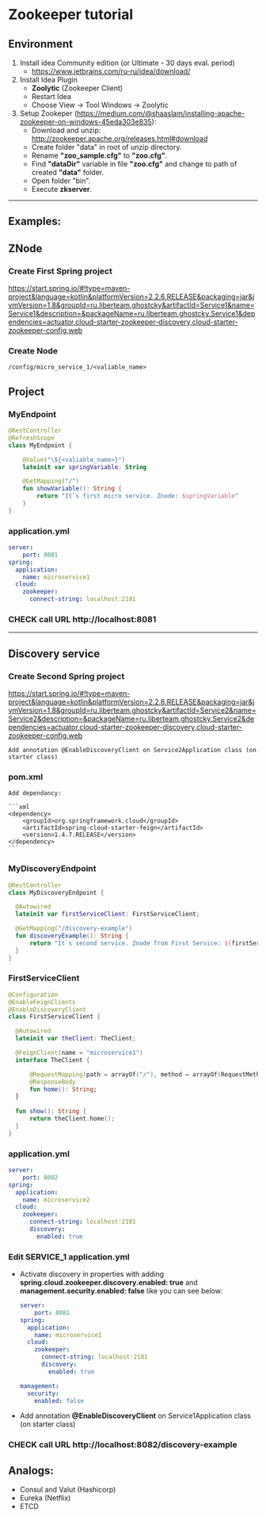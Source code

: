 # Zookeeper tutorial

## Environment
1) Install idea Community edition (or Ultimate - 30 days eval. period)
    - https://www.jetbrains.com/ru-ru/idea/download/
1) Install Idea Plugin
    - __Zoolytic__ (Zookeeper Client)
    - Restart Idea
    - Choose View -> Tool Windows -> Zoolytic
1) Setup Zookeper (https://medium.com/@shaaslam/installing-apache-zookeeper-on-windows-45eda303e835): 
    - Download and unzip: http://zookeeper.apache.org/releases.html#download
    - Create folder "data" in root of unzip directory.
    - Rename __"zoo_sample.cfg"__ to __"zoo.cfg"__.
    - Find __"dataDir"__ variable in file __"zoo.cfg"__ and change to path of created __"data"__ folder.
    - Open folder "bin".
    - Execute __zkserver__.
    
------

## Examples:
## ZNode

### Create First Spring project
https://start.spring.io/#!type=maven-project&language=kotlin&platformVersion=2.2.6.RELEASE&packaging=jar&jvmVersion=1.8&groupId=ru.liberteam.ghostcky&artifactId=Service1&name=Service1&description=&packageName=ru.liberteam.ghostcky.Service1&dependencies=actuator,cloud-starter-zookeeper-discovery,cloud-starter-zookeeper-config,web

### Create Node
    /config/micro_service_1/<valiable_name>

## Project

### MyEndpoint    
  ```kotlin
  @RestController
  @RefreshScope
  class MyEndpoint {

      @Value("\${<valiable_name>}")
      lateinit var springVariable: String

      @GetMapping("/")
      fun showVariable(): String {
          return "It`s first micro service. Znode: $springVariable"
      }
  }
  ```

### application.yml
```yml
server:
    port: 8081
spring:
  application:
    name: microservice1
  cloud:
    zookeeper:
      connect-string: localhost:2181
```

### CHECK call URL http://localhost:8081

-------

## Discovery service

### Create Second Spring project
https://start.spring.io/#!type=maven-project&language=kotlin&platformVersion=2.2.6.RELEASE&packaging=jar&jvmVersion=1.8&groupId=ru.liberteam.ghostcky&artifactId=Service2&name=Service2&description=&packageName=ru.liberteam.ghostcky.Service2&dependencies=actuator,cloud-starter-zookeeper-discovery,cloud-starter-zookeeper-config,web

    Add annotation @EnableDiscoveryClient on Service2Application class (on starter class)

### pom.xml

    Add dependancy: 
    
    ```xml
    <dependency>
        <groupId>org.springframework.cloud</groupId>
        <artifactId>spring-cloud-starter-feign</artifactId>
        <version>1.4.7.RELEASE</version>
    </dependency>
    ```

### MyDiscoveryEndpoint
  ```kotlin
  @RestController
  class MyDiscoveryEndpoint {

    @Autowired
    lateinit var firstServiceClient: FirstServiceClient;

    @GetMapping("/discovery-example")
    fun discoveryExample(): String {
        return "It`s second service. Znode from First Service: ${firstServiceClient.show()}";
    }
  }
  ```

### FirstServiceClient
  ```kotlin
  @Configuration
  @EnableFeignClients
  @EnableDiscoveryClient
  class FirstServiceClient {

    @Autowired
    lateinit var theClient: TheClient;

    @FeignClient(name = "microservice1")
    interface TheClient {

        @RequestMapping(path = arrayOf("/"), method = arrayOf(RequestMethod.GET))
        @ResponseBody
        fun home(): String;
    }
    
    fun show(): String {
        return theClient.home();
    }
  }
  ```

### application.yml
```yml
server:
    port: 8082
spring:
  application:
    name: microservice2
  cloud:
    zookeeper:
      connect-string: localhost:2181
      discovery:
        enabled: true
```

### Edit SERVICE_1 application.yml 
- Activate discovery in properties with adding __spring.cloud.zookeeper.discovery.enabled: true__ and __management.security.enabled: false__ like you can see below:
    ```yml
    server:
        port: 8081
    spring:
      application:
        name: microservice1
      cloud:
        zookeeper:
          connect-string: localhost:2181
          discovery:
            enabled: true
    
    management:
      security:
        enabled: false
    ```

- Add annotation __@EnableDiscoveryClient__ on Service1Application class (on starter class)

### CHECK call URL http://localhost:8082/discovery-example

## Analogs: 
 - Consul and Valut (Hashicorp)
 - Eureka (Netflix)
 - ETCD
